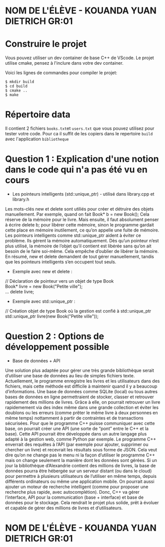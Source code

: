 # NOM DE L'ÉLÈVE - KOUANDA YUAN DIETRICH GR:01


# Construire le projet
Vous pouvez utiliser un dev container de base C++ de VScode.
Le projet utilise cmake, pensez à l'inclure dans votre dev container.

Voici les lignes de commandes pour compiler le projet:
```
$ mkdir build
$ cd build
$ cmake ..
$ make 
```

# Répertoire data

Il contient 2 fichiers `books.txt`et `users.txt` que vous pouvez utilisez pour tester votre code.
Pour ca il suffit de les copiers dans le repertoire `build` avec l'application `bibliotheque`

# Question 1 : Explication d'une notion dans le code qui n'a pas été vu en cours

- Les pointeurs intelligents (std::unique_ptr) - utilisé dans library.cpp et library.h

Les mots-clés new et delete sont utiliés pour créer et détruire des objets manuellement. Par exemple, quand on fait Book* b = new Book(); Cela réserve de la mémoire pour le livre. Mais ensuite, il faut absolument penser à écrire delete b; pour libérer cette mémoire, sinon le programme gardait cette place en mémoire inutilement, ce qu’on appelle une fuite de mémoire. Les pointeurs intelligents comme std::unique_ptr aident à éviter ce problème. Ils gèrent la mémoire automatiquement. Dès qu’un pointeur n’est plus utilisé, la mémoire de l’objet qu’il contient est libérée sans qu’on ait besoin de le faire soi-même. Cela empêche d’oublier de libérer la mémoire. En résumé, new et delete demandent de tout gérer manuellement, tandis que les pointeurs intelligents s’en occupent tout seuls.

* Exemple avec new et delete :                                    

// Déclaration de pointeur vers un objet de type Book  
Book* livre = new Book("Petite ville");                          
...
delete livre;

* Exemple avec std::unique_ptr :

// Création objet de type Book où la gestion est confié à std::unique_ptr
std::unique_ptr<Book> livre(new Book("Petite ville"));

# Question 2 : Options de développement possible 

- Base de données + API

Une solution plus adaptée pour gérer une très grande bibliothèque serait d’utiliser une base de données au lieu de simples fichiers texte. Actuellement, le programme enregistre les livres et les utilisateurs dans des fichiers, mais cette méthode est difficile à maintenir quand il y a beaucoup d’informations. Une base de données comme SQLite (local) ou tous autres bases de données en ligne permettraient de stocker, classer et retrouver rapidement des millions de livres. Grâce à elle, on pourrait retrouver un livre rapidemement via des index même dans une grande collection et éviter les doublons ou les erreurs (comme prêter le même livre à deux personnes en même temps) nottamment à partir de contraintes et de transactions sécurisées.
Pour que le programme C++ puisse communiquer avec cette base, on pourrait créer une API (une sorte de “pont” entre le C++ et la base). Cette API pourrait être développée dans un autre langage plus adapté à la gestion web, comme Python par exemple. Le programme C++ enverrait des requêtes à l’API (par exemple pour ajouter, supprimer ou chercher un livre) et recevrait les résultats sous forme de JSON. Cela veut dire qu’on ne change pas le menu ni la façon d’utiliser le programme C++ mais on change seulement la manière dont les données sont gérées. Si un jour la bibliothèque d’Alexandrie contient des millions de livres, la base de données pourra être hébergée sur un serveur distant (ou dans le cloud) pour permettre à plusieurs utilisateurs de l’utiliser en même temps, depuis différents ordinateurs ou même une application mobile. On pourrait aussi ajouter un moteur de recherche intelligent (comme pour proposer une recherche plus rapide, avec autocomplétion). Donc, C++ va gérer l’interface, API pour la communication (base + interface) et base de données pour le stockage. Cela rendrait le projet plus solide, prêt à évoluer et capable de gérer des millions de livres et d’utilisateurs.

# NOM DE L'ÉLÈVE - KOUANDA YUAN DIETRICH GR:01






